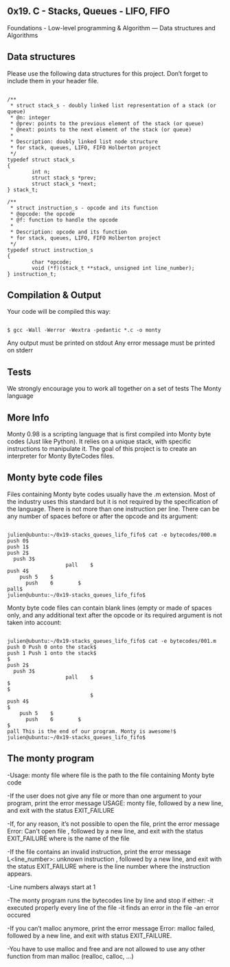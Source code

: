 ## 0x19. C - Stacks, Queues - LIFO, FIFO

Foundations - Low-level programming & Algorithm ― Data structures and Algorithms 

## Data structures

Please use the following data structures for this project. Don’t forget to include them in your header file.

```

/**
 * struct stack_s - doubly linked list representation of a stack (or queue)
 * @n: integer
 * @prev: points to the previous element of the stack (or queue)
 * @next: points to the next element of the stack (or queue)
 *
 * Description: doubly linked list node structure
 * for stack, queues, LIFO, FIFO Holberton project
 */
typedef struct stack_s
{
        int n;
        struct stack_s *prev;
        struct stack_s *next;
} stack_t;

/**
 * struct instruction_s - opcode and its function
 * @opcode: the opcode
 * @f: function to handle the opcode
 *
 * Description: opcode and its function
 * for stack, queues, LIFO, FIFO Holberton project
 */
typedef struct instruction_s
{
        char *opcode;
        void (*f)(stack_t **stack, unsigned int line_number);
} instruction_t;

```

## Compilation & Output

Your code will be compiled this way:

```

$ gcc -Wall -Werror -Wextra -pedantic *.c -o monty

 ```
 
 Any output must be printed on stdout
 Any error message must be printed on stderr

## Tests

We strongly encourage you to work all together on a set of tests
The Monty language


## More Info

Monty 0.98 is a scripting language that is first compiled into Monty byte codes (Just like Python). It relies on a unique stack, with specific instructions to manipulate it. The goal of this project is to create an interpreter for Monty ByteCodes files.

## Monty byte code files

Files containing Monty byte codes usually have the .m extension. Most of the industry uses this standard but it is not required by the specification of the language. There is not more than one instruction per line. There can be any number of spaces before or after the opcode and its argument:

```

julien@ubuntu:~/0x19-stacks_queues_lifo_fifo$ cat -e bytecodes/000.m
push 0$
push 1$
push 2$
  push 3$
                   pall    $
push 4$
    push 5    $
      push    6        $
pall$
julien@ubuntu:~/0x19-stacks_queues_lifo_fifo$

```

Monty byte code files can contain blank lines (empty or made of spaces only, and any additional text after the opcode or its required argument is not taken into account:

```

julien@ubuntu:~/0x19-stacks_queues_lifo_fifo$ cat -e bytecodes/001.m
push 0 Push 0 onto the stack$
push 1 Push 1 onto the stack$
$
push 2$
  push 3$
                   pall    $
$
$
                           $
push 4$
$
    push 5    $
      push    6        $
$
pall This is the end of our program. Monty is awesome!$
julien@ubuntu:~/0x19-stacks_queues_lifo_fifo$

```

## The monty program

  -Usage: monty file
        where file is the path to the file containing Monty byte code
  
 -If the user does not give any file or more than one argument to your program, print the error message USAGE: monty file,               followed by a new line, and exit with the status EXIT_FAILURE

 -If, for any reason, it’s not possible to open the file, print the error message Error: Can't open file <file>, followed by a new line, and exit with the status EXIT_FAILURE
  where <file> is the name of the file
 
 -If the file contains an invalid instruction, print the error message L<line_number>: unknown instruction <opcode>, followed by a new line, and exit with the status EXIT_FAILURE
  where is the line number where the instruction appears.
  
  -Line numbers always start at 1
  
  -The monty program runs the bytecodes line by line and stop if either:
          -it executed properly every line of the file
          -it finds an error in the file
          -an error occured
  
  -If you can’t malloc anymore, print the error message Error: malloc failed, followed by a new line, and exit with status EXIT_FAILURE.
   
   -You have to use malloc and free and are not allowed to use any other function from man malloc (realloc, calloc, …)
